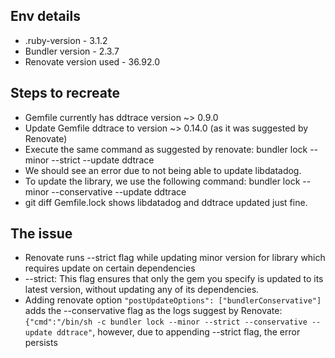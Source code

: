 ## Env details

* .ruby-version - 3.1.2
* Bundler version - 2.3.7
* Renovate version used - 36.92.0

## Steps to recreate

* Gemfile currently has ddtrace version  ~> 0.9.0
* Update Gemfile ddtrace to version ~> 0.14.0 (as it was suggested by Renovate)
* Execute the same command as suggested by renovate: bundler lock --minor --strict --update ddtrace
* We should see an error due to not being able to update libdatadog.  
* To update the library, we use the following command: bundler lock --minor --conservative --update ddtrace
* git diff Gemfile.lock shows libdatadog and ddtrace updated just fine. 

## The issue

* Renovate runs --strict flag while updating minor version for library which requires update on certain dependencies
* --strict: This flag ensures that only the gem you specify is updated to its latest version, without updating any of its dependencies.
* Adding renovate option ` "postUpdateOptions": ["bundlerConservative"] ` adds the --conservative flag as the logs suggest by Renovate: ` {"cmd":"/bin/sh -c bundler lock --minor --strict --conservative --update ddtrace" `, however, due to appending --strict flag, the error persists


